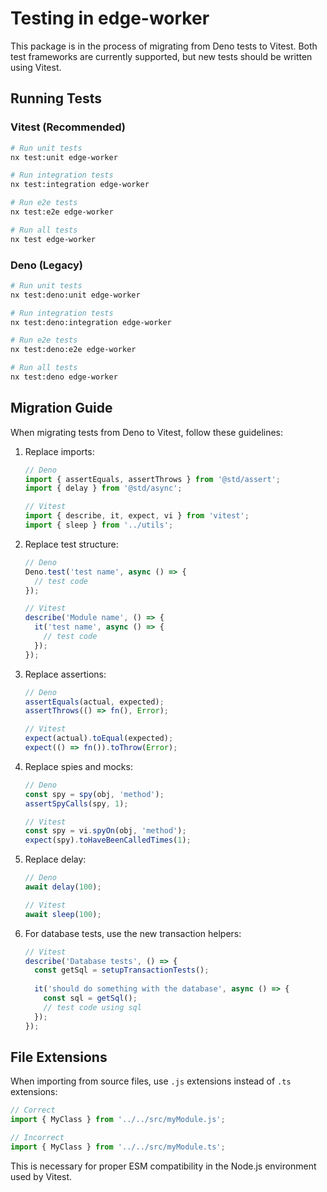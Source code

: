 # Testing in edge-worker

This package is in the process of migrating from Deno tests to Vitest. Both test frameworks are currently supported, but new tests should be written using Vitest.

## Running Tests

### Vitest (Recommended)

```bash
# Run unit tests
nx test:unit edge-worker

# Run integration tests
nx test:integration edge-worker

# Run e2e tests
nx test:e2e edge-worker

# Run all tests
nx test edge-worker
```

### Deno (Legacy)

```bash
# Run unit tests
nx test:deno:unit edge-worker

# Run integration tests
nx test:deno:integration edge-worker

# Run e2e tests
nx test:deno:e2e edge-worker

# Run all tests
nx test:deno edge-worker
```

## Migration Guide

When migrating tests from Deno to Vitest, follow these guidelines:

1. Replace imports:
   ```typescript
   // Deno
   import { assertEquals, assertThrows } from '@std/assert';
   import { delay } from '@std/async';
   
   // Vitest
   import { describe, it, expect, vi } from 'vitest';
   import { sleep } from '../utils';
   ```

2. Replace test structure:
   ```typescript
   // Deno
   Deno.test('test name', async () => {
     // test code
   });
   
   // Vitest
   describe('Module name', () => {
     it('test name', async () => {
       // test code
     });
   });
   ```

3. Replace assertions:
   ```typescript
   // Deno
   assertEquals(actual, expected);
   assertThrows(() => fn(), Error);
   
   // Vitest
   expect(actual).toEqual(expected);
   expect(() => fn()).toThrow(Error);
   ```

4. Replace spies and mocks:
   ```typescript
   // Deno
   const spy = spy(obj, 'method');
   assertSpyCalls(spy, 1);
   
   // Vitest
   const spy = vi.spyOn(obj, 'method');
   expect(spy).toHaveBeenCalledTimes(1);
   ```

5. Replace delay:
   ```typescript
   // Deno
   await delay(100);
   
   // Vitest
   await sleep(100);
   ```

6. For database tests, use the new transaction helpers:
   ```typescript
   // Vitest
   describe('Database tests', () => {
     const getSql = setupTransactionTests();
     
     it('should do something with the database', async () => {
       const sql = getSql();
       // test code using sql
     });
   });
   ```

## File Extensions

When importing from source files, use `.js` extensions instead of `.ts` extensions:

```typescript
// Correct
import { MyClass } from '../../src/myModule.js';

// Incorrect
import { MyClass } from '../../src/myModule.ts';
```

This is necessary for proper ESM compatibility in the Node.js environment used by Vitest.
